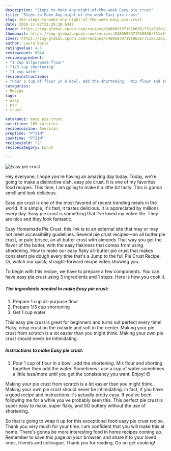 ```yaml
---
description: "Steps to Make Any-night-of-the-week Easy pie crust"
title: "Steps to Make Any-night-of-the-week Easy pie crust"
slug: 165-steps-to-make-any-night-of-the-week-easy-pie-crust
date: 2020-11-07T21:29:38.634Z
image: https://img-global.cpcdn.com/recipes/6480693971910656/751x532cq70/easy-pie-crust-recipe-main-photo.jpg
thumbnail: https://img-global.cpcdn.com/recipes/6480693971910656/751x532cq70/easy-pie-crust-recipe-main-photo.jpg
cover: https://img-global.cpcdn.com/recipes/6480693971910656/751x532cq70/easy-pie-crust-recipe-main-photo.jpg
author: Laura Doyle
ratingvalue: 4.5
reviewcount: 6944
recipeingredient:
- "1 cup allpurpose flour"
- "1/3 cup shortening"
- "1 cup water"
recipeinstructions:
- "Pour 1 cup of flour In a bowl, add the shortening.  Mix flour and shorting together then add the water. Sometimes I use a cup of water sometimes a  little less/more until you get the consistency you want. Enjoy! 😊"
categories:
- Recipe
tags:
- easy
- pie
- crust

katakunci: easy pie crust 
nutrition: 109 calories
recipecuisine: American
preptime: "PT31M"
cooktime: "PT31M"
recipeyield: "2"
recipecategory: Lunch

---
```



![Easy pie crust](https://img-global.cpcdn.com/recipes/6480693971910656/751x532cq70/easy-pie-crust-recipe-main-photo.jpg)

Hey everyone, I hope you're having an amazing day today. Today, we're going to make a distinctive dish, easy pie crust. It is one of my favorites food recipes. This time, I am going to make it a little bit tasty. This is gonna smell and look delicious.

Easy pie crust is one of the most favored of recent trending meals in the world. It is simple, it's fast, it tastes delicious. It is appreciated by millions every day. Easy pie crust is something that I've loved my entire life. They are nice and they look fantastic.

Easy Homemade Pie Crust. this link is to an external site that may or may not meet accessibility guidelines. Several pie crust recipes—an all butter pie crust, or pate brisee, an all butter crust with almonds That way you get the flavor of the butter, with the easy flakiness that comes from using shortening. How to make our easy flaky all-butter pie crust that makes consistent pie dough every time that&#39;s a Jump to the full Pie Crust Recipe. Or, watch our quick, straight-forward recipe video showing you.


To begin with this recipe, we have to prepare a few components. You can have easy pie crust using 3 ingredients and 1 steps. Here is how you cook it.

<!--inarticleads1-->

##### The ingredients needed to make Easy pie crust:

1. Prepare 1 cup all-purpose flour
1. Prepare 1/3 cup shortening
1. Get 1 cup water


This easy pie crust is great for beginners and turns out perfect every time! Flaky, crisp crust on the outside and soft in the center. Making your pie crust from scratch is a lot easier than you might think. Making your own pie crust should never be intimidating. 

<!--inarticleads2-->

##### Instructions to make Easy pie crust:

1. Pour 1 cup of flour In a bowl, add the shortening.  Mix flour and shorting together then add the water. Sometimes I use a cup of water sometimes a  little less/more until you get the consistency you want. Enjoy! 😊


Making your pie crust from scratch is a lot easier than you might think. Making your own pie crust should never be intimidating. In fact, if you have a good recipe and instructions it&#39;s actually pretty easy. If you&#39;ve been following me for a while you&#39;ve probably seen this. This perfect pie crust is super easy to make, super flaky, and SO buttery without the use of shortening. 

So that is going to wrap it up for this exceptional food easy pie crust recipe. Thank you very much for your time. I am confident that you will make this at home. There's gonna be more interesting food in home recipes coming up. Remember to save this page on your browser, and share it to your loved ones, friends and colleague. Thank you for reading. Go on get cooking!
